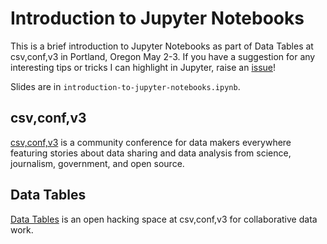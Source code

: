 # Introduction to Jupyter Notebooks

This is a brief introduction to Jupyter Notebooks as part of Data
Tables at csv,conf,v3 in Portland, Oregon May 2-3.  If you have a
suggestion for any interesting tips or tricks I can highlight in
Jupyter, raise an
[issue](https://github.com/danfowler/csvconf-intro-to-jupyter-notebooks/issues)!

Slides are in `introduction-to-jupyter-notebooks.ipynb`.

## csv,conf,v3

[csv,conf,v3](https://csvconf.com/) is a community conference for data
makers everywhere featuring stories about data sharing and data
analysis from science, journalism, government, and open source.

## Data Tables

[Data Tables](https://github.com/okfn/data-tables.csv) is an open
hacking space at csv,conf,v3 for collaborative data work.
